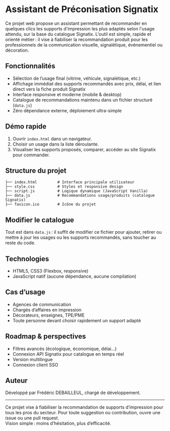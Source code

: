 # Assistant de Préconisation Signatix

Ce projet web propose un assistant permettant de recommander en quelques clics les supports d'impression les plus adaptés selon l'usage attendu, sur la base du catalogue Signatix. L'outil est simple, rapide et orienté métier : il vise à fiabiliser la recommandation produit pour les professionnels de la communication visuelle, signalétique, événementiel ou décoration.

## Fonctionnalités

- Sélection de l’usage final (vitrine, véhicule, signalétique, etc.)
- Affichage immédiat des supports recommandés avec prix, délai, et lien direct vers la fiche produit Signatix
- Interface responsive et moderne (mobile & desktop)
- Catalogue de recommandations maintenu dans un fichier structuré (`data.js`)
- Zéro dépendance externe, déploiement ultra-simple

## Démo rapide

1. Ouvrir `index.html` dans un navigateur.
2. Choisir un usage dans la liste déroulante.
3. Visualiser les supports proposés, comparer, accéder au site Signatix pour commander.

## Structure du projet

```
├── index.html         # Interface principale utilisateur
├── style.css          # Styles et responsive design
├── script.js          # Logique dynamique (JavaScript Vanilla)
├── data.js            # Recommandations usage/produits (catalogue Signatix)
├── favicon.ico        # Icône du projet
```

## Modifier le catalogue

Tout est dans `data.js` : il suffit de modifier ce fichier pour ajouter, retirer ou mettre à jour les usages ou les supports recommandés, sans toucher au reste du code.

## Technologies

- HTML5, CSS3 (Flexbox, responsive)
- JavaScript natif (aucune dépendance, aucune compilation)

## Cas d’usage

- Agences de communication
- Chargés d’affaires en impression
- Décorateurs, enseignes, TPE/PME
- Toute personne devant choisir rapidement un support adapté

## Roadmap & perspectives

- Filtres avancés (écologique, économique, délai…)
- Connexion API Signatix pour catalogue en temps réel
- Version multilingue
- Connexion client SSO

## Auteur

Développé par Frédéric DEBAILLEUL, chargé de développement.

---

Ce projet vise à fiabiliser la recommandation de supports d’impression pour tous les pros du secteur. Pour toute suggestion ou contribution, ouvre une issue ou une pull request.  
Vision simple : moins d’hésitation, plus d’efficacité.
